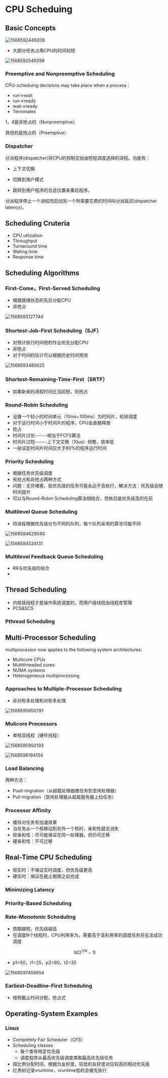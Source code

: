 # CPU Scheduing

## Basic Concepts



![1568592449208](ch5.assets/1568592449208.png)

- 大部分任务占用CPU的时间较短

![1568592549298](ch5.assets/1568592549298.png)

### Preemptive and Nonpreemptive Scheduling

CPU-scheduing decisions may take place when a process：

- run->wait
- run->ready
- wait->ready
- Terminates

1，4是非抢占的（Nonpreemptive）

其他的是抢占的（Preemptive）

### Dispatcher

分派程序(dispatcher)将CPU的控制交给由短程调度选择的进程。功能有：

- 上下文切换 

- 切换到用户模式 

- 跳转到用户程序的合适位置来重启程序。

  

分派程序停止一个进程而启动另一个所需要花费的时间叫分派延迟(dispatcher latency)。

## Scheduling Cruteria

- CPU utlization
- Throughput
- Turnaround time
- Wating time
- Response time

## Scheduling Algorithms

### First-Come，First-Served Scheduling

- 根据就绪状态的先后分配CPU
- 非抢占

![1568593127744](ch5.assets/1568593127744.png)

### Shortest-Job-First Scheduling（SJF）

- 对预计执行时间短的作业优先分配CPU
- 非抢占
- 对于时间的估计可以根据历史时间预测

![1568593485625](ch5.assets/1568593485625.png)

### Shortest-Remaining-Time-First（SRTF）

- 如果新来的进程时间比当前短，则抢占

### Round-Robin Scheduling

- 设置一个较小的时间单元（10ms~100ms）为时间片，轮转调度
- 对于运行时间小于时间片的程序，CPU会直接释放
- 抢占
- 时间片过长------相当于FCFS算法
- 时间片过短------上下文交换（10us）频繁，效率低
- 一般设定时间片时间应大于80%的程序运行时间

### Priority Scheduling

- 根据任务优先级调度
- 有抢占和非抢占两种方式
- 问题：无穷堵塞，低优先级的任务可能永远不会执行，解决方法：优先级会随时间提升
- 可以与Round-Robin Scheduling算法相结合，但依旧是优先级高的在前

### Multilevel Queue Scheduling

- 将进程根据优先级分为不同的队列，每个队列采用的算法可能不同

![1568594629040](ch5.assets/1568594629040.png)

![1568594524131](ch5.assets/1568594524131.png)

### Multilevel Feedback Queue Scheduling

- RR与优先级的结合
- 

## Thread Scheduling

- 内核级线程才是操作系统调度的，而用户级线程由线程库管理
- PCS&SCS

### Pthread Scheduling

## Multi-Processor Scheduling

multiprocessor now applies to the following system architectures:

- Multicore CPUs 
- Multithreaded cores 
- NUMA systems 
- Heterogeneous multiprocessing

### Approaches to Multiple-Processor Scheduling

- 非对称多处理和对称多处理

![1568595850791](ch5.assets/1568595850791.png)

### Mulicore Processors

- 单核双线程（硬件线程）

![1568595950193](ch5.assets/1568595950193.png)

![1568596194134](ch5.assets/1568596194134.png)

### Load Balancing

两种方法：

- Push migration（从超载处理器推任务到空闲处理器）
- Pull migration（空闲处理器从超载服务器上拉任务）

### Processor Affinity

- 缓存对任务有加速效果
- 当任务从一个核移动到另外一个核时，亲和性就会消失
- 软亲和性：尽可能保证在同一处理器，但仍可迁移
- 硬亲和性：不可迁移

## Real-Time CPU Scheduling

- 软实时：不保证实时调度，但优先级更高
- 硬实时：保证在截止期限之前完成

### Minimizing Latency

### Priority-Based Scheduling

### Rate-Monotonic Scheduling

- 周期越短，优先级越高
- 在调度N个线程时，CPU利用率为，需要高于该利用率的调度任务将无法成功调度

$$
N(2^{1/N}-1)
$$

- p1=50，t1=25，p2=80，t2=35

![1568597459654](ch5.assets/1568597459654.png)

### Earliest-Deadline-First Scheduling

- 按照截止时间分配，抢占式

## Operating-System Examples

### Linux

- Completely Fair Scheduler（CFS）
- Scheduling classes
  - 每个类有特定优先级
  - 调度程序从最高优先级调度类取最高优先级任务
- 按比例分配时间，根据为友好度，较低的友好度对应较高的相对优先级
- 红黑树记录vruntime，vruntime低的会被先执行